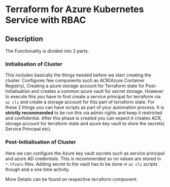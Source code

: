 # Terraform for Azure Kubernetes Service with RBAC

## Description
The Functionality is divided into 2 parts.

### Initialisation of Cluster
This includes basically the things needed before we start creating the cluster.  Configures few components such as ACR(Azure Container Registry), Creating a azure storage account for Terraform state for Post-Initialisation and creates a common azure vault for secret storage. However to execute this you have to first create a service principal for terraform via `az cli` and create a storage account for this part of terraform state. For these 2 things you can have scripts as part of your automation process. It is **strictly recommended** to be run this via admin rights and keep it restricted and confidential.
   After this phase is created you can expect  it creates ACR, storage account for terraform state and azure key vault to store the secrets( Service Principal etc).

### Post-Initialisation of Cluster
Here we can configure the Azure key vault secrets such as service principal and azure AD credentials. This is recommended so no values are stored in `*.tfvars` files. Adding secret to the vault has to be done vi `az cli` scripts though and a one time activity.

More Details can be found on respective terraform component.